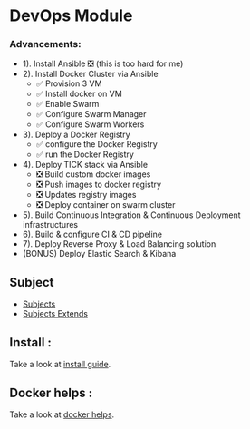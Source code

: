 # DevOps Module


### Advancements:

- 1). Install Ansible :negative_squared_cross_mark: (this is too hard for me)
- 2). Install Docker Cluster via Ansible
    - :white_check_mark: Provision 3 VM
    - :white_check_mark: Install docker on VM
    - :white_check_mark: Enable Swarm
    - :white_check_mark: Configure Swarm Manager
    - :white_check_mark: Configure Swarm Workers
- 3). Deploy a Docker Registry
    - :white_check_mark: configure the Docker Registry
    - :white_check_mark: run the Docker Registry
- 4). Deploy TICK stack via Ansible
    - :negative_squared_cross_mark: Build custom docker images
    - :negative_squared_cross_mark: Push images to docker registry
    - :negative_squared_cross_mark: Updates registry images
    - :negative_squared_cross_mark: Deploy container on swarm cluster
- 5). Build Continuous Integration & Continuous Deployment infrastructures
- 6). Build & configure CI & CD pipeline
- 7). Deploy Reverse Proxy & Load Balancing solution
- (BONUS) Deploy Elastic Search & Kibana


## Subject

- [Subjects](docs/subjects/subject.png)
- [Subjects Extends](docs/subjects/extends.pdf)


## Install :

Take a look at [install guide](docs/insokitall.md).


## Docker helps :

Take a look at [docker helps](docs/docker.md).
